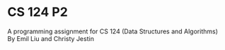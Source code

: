# CS 124 P2
A programming assignment for CS 124 (Data Structures and Algorithms)<br/>
By Emil Liu and Christy Jestin
